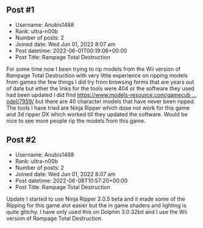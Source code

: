 ## Post #1
- Username: Anubis1488
- Rank: ultra-n00b
- Number of posts: 2
- Joined date: Wed Jun 01, 2022 8:07 am
- Post datetime: 2022-06-01T00:19:06+00:00
- Post Title: Rampage Total Destruction

For some time now I been trying to rip models from the Wii version of Rampage Total Destruction with very little experience on ripping models from games the few things I did try from browsing forms that are years out of date but ether the links for the tools were 404 or the software they used had been updated I did find [https://www.models-resource.com/gamecub ... odel/7959/](https://www.models-resource.com/gamecube/rampagetotaldestruction/model/7959/) but there are 40 character models that have never been ripped. The tools I have tried are Ninja Ripper which dose not work for this game and 3d ripper DX which worked till they updated the software. Would be nice to see more people rip the models from this game.
## Post #2
- Username: Anubis1488
- Rank: ultra-n00b
- Number of posts: 2
- Joined date: Wed Jun 01, 2022 8:07 am
- Post datetime: 2022-06-08T10:57:20+00:00
- Post Title: Rampage Total Destruction

Update I started to use Ninja Ripper 2.0.5 beta and it made some of the Ripping for this game alot easier but the in game shaders and lighting is quite glitchy. I have only used this on Dolphin 3.0 32bit and I use the Wii version of Rampage Total Destruction.
